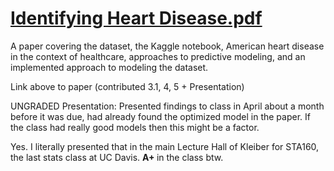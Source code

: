 # [Identifying Heart Disease.pdf](https://github.com/bilan604/HeartDisease/blob/main/Identifying%20Heart%20Disease.pdf)  

A paper covering the dataset, the Kaggle notebook, American heart disease in the context of healthcare, approaches to predictive modeling, and an implemented approach to modeling the dataset.

Link above to paper (contributed 3.1, 4, 5 + Presentation)

UNGRADED Presentation: Presented findings to class in April about a month before it was due, had already found the optimized model in the paper. If the class had really good models then this might be a factor.

Yes. I literally presented that in the main Lecture Hall of Kleiber for STA160, the last stats class at UC Davis. <b> A+ </b> in the class btw.


